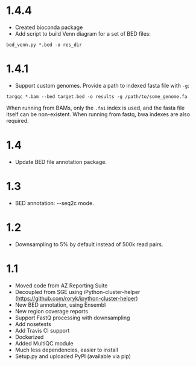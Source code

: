 # 1.4.4
- Created bioconda package
- Add script to build Venn diagram for a set of BED files:
```
bed_venn.py *.bed -o res_dir
```

# 1.4.1
- Support custom genomes. Provide a path to indexed fasta file with `-g`:
```
targqc *.bam --bed target.bed -o results -g /path/to/some_genome.fa
```
When running from BAMs, only the `.fai` index is used, and the fasta file itself can be non-existent.
When running from fastq, bwa indexes are also required.

# 1.4
- Update BED file annotation package.

# 1.3
- BED annotation: --seq2c mode.

# 1.2
- Downsampling to 5% by default instead of 500k read pairs.

# 1.1
- Moved code from AZ Reporting Suite
- Decoupled from SGE using iPython-cluster-helper (https://github.com/roryk/ipython-cluster-helper)
- New BED annotation, using Ensembl
- New region coverage reports
- Support FastQ processing with downsampling
- Add nosetests
- Add Travis CI support
- Dockerized
- Added MultiQC module
- Much less dependencies, easier to install
- Setup.py and uploaded PyPI (available via pip)